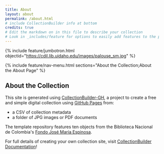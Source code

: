 ```yaml
---
title: About
layout: about
permalink: /about.html
# include CollectionBuilder info at bottom
credits: true
# Edit the markdown on in this file to describe your collection
# Look in _includes/feature for options to easily add features to the page
---
```


{% include feature/jumbotron.html objectid="https://cdil.lib.uidaho.edu/images/palouse_sm.jpg" %}

{% include feature/nav-menu.html sections="About the Collection;About the About Page" %}

## About the Collection

This site is generated using [CollectionBuilder-GH](https://collectionbuilding.github.io/gh/), a project to create a free and simple digital collection using [GitHub Pages](https://pages.github.com/) from: 

- a CSV of collection metadata
- a folder of JPG images or PDF documents

The template repository features ten objects from the Biblioteca Nacional de Colombia's [Fondo José María Espinosa](https://www.bibliotecanacional.gov.co/es-co/colecciones/grafica/publicacion/jos%C3%A9-mar%C3%ADa-espinosa-(1796-a-1883)). 

For full details of creating your own collection site, visit [CollectionBuilder Documentation](https://collectionbuilder.github.io/cb-docs/)!
